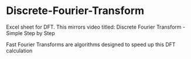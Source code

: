 # Discrete-Fourier-Transform
Excel sheet for DFT.  This mirrors video titled: Discrete Fourier Transform - Simple Step by Step

Fast Fourier Transforms are algorithms designed to speed up this DFT calculation
